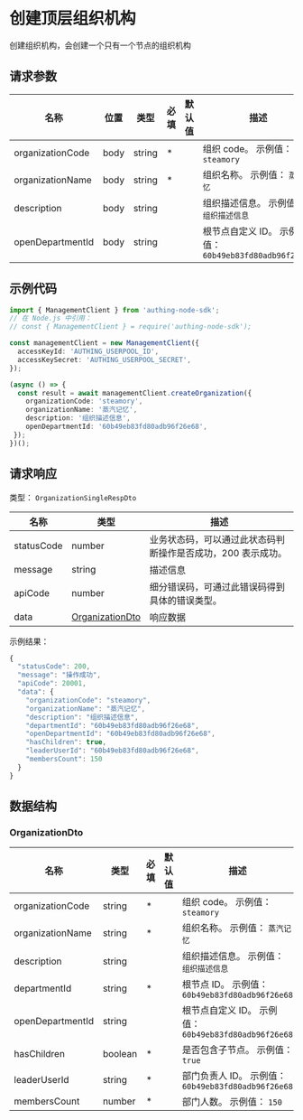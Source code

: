 # 创建顶层组织机构

<!--
  警告⚠️：
  不要直接修改该文档，
  https://github.com/Authing/authing-docs-factory
  使用该项目进行生成
-->

创建组织机构，会创建一个只有一个节点的组织机构

## 请求参数

| 名称 | 位置 | 类型 | 必填 | 默认值 | 描述 |
| ---- | --- | ---- | ---- | ---- | ---- |
| organizationCode | body | string | \* |  | 组织 code。 示例值： `steamory` |
| organizationName | body | string | \* |  | 组织名称。 示例值： `蒸汽记忆` |
| description | body | string |  |  | 组织描述信息。 示例值： `组织描述信息` |
| openDepartmentId | body | string |  |  | 根节点自定义 ID。 示例值： `60b49eb83fd80adb96f26e68` |


## 示例代码

```ts
import { ManagementClient } from 'authing-node-sdk';
// 在 Node.js 中引用：
// const { ManagementClient } = require('authing-node-sdk');

const managementClient = new ManagementClient({
  accessKeyId: 'AUTHING_USERPOOL_ID',
  accessKeySecret: 'AUTHING_USERPOOL_SECRET',
});

(async () => {
  const result = await managementClient.createOrganization({
    organizationCode: 'steamory',
    organizationName: '蒸汽记忆',
    description: '组织描述信息',
    openDepartmentId: '60b49eb83fd80adb96f26e68',
 });
})();
```



## 请求响应

类型： `OrganizationSingleRespDto`

| 名称 | 类型 | 描述 |
| ---- | ---- | ---- |
| statusCode | number | 业务状态码，可以通过此状态码判断操作是否成功，200 表示成功。 |
| message | string | 描述信息 |
| apiCode | number | 细分错误码，可通过此错误码得到具体的错误类型。 |
| data | <a href="#OrganizationDto">OrganizationDto</a> | 响应数据 |



示例结果：

```js
{
  "statusCode": 200,
  "message": "操作成功",
  "apiCode": 20001,
  "data": {
    "organizationCode": "steamory",
    "organizationName": "蒸汽记忆",
    "description": "组织描述信息",
    "departmentId": "60b49eb83fd80adb96f26e68",
    "openDepartmentId": "60b49eb83fd80adb96f26e68",
    "hasChildren": true,
    "leaderUserId": "60b49eb83fd80adb96f26e68",
    "membersCount": 150
  }
}
```

## 数据结构


### <a id="OrganizationDto"></a> OrganizationDto

| 名称 | 类型 | 必填 |默认值| 描述 |
| ---- |  ---- | ---- | --- | ---- |
| organizationCode | string | \* |  | 组织 code。 示例值： `steamory`  |
  | organizationName | string | \* |  | 组织名称。 示例值： `蒸汽记忆`  |
  | description | string |  |  | 组织描述信息。 示例值： `组织描述信息`  |
  | departmentId | string | \* |  | 根节点 ID。 示例值： `60b49eb83fd80adb96f26e68`  |
  | openDepartmentId | string |  |  | 根节点自定义 ID。 示例值： `60b49eb83fd80adb96f26e68`  |
  | hasChildren | boolean | \* |  | 是否包含子节点。 示例值： `true`  |
  | leaderUserId | string | \* |  | 部门负责人 ID。 示例值： `60b49eb83fd80adb96f26e68`  |
  | membersCount | number | \* |  | 部门人数。 示例值： `150`  |
  

